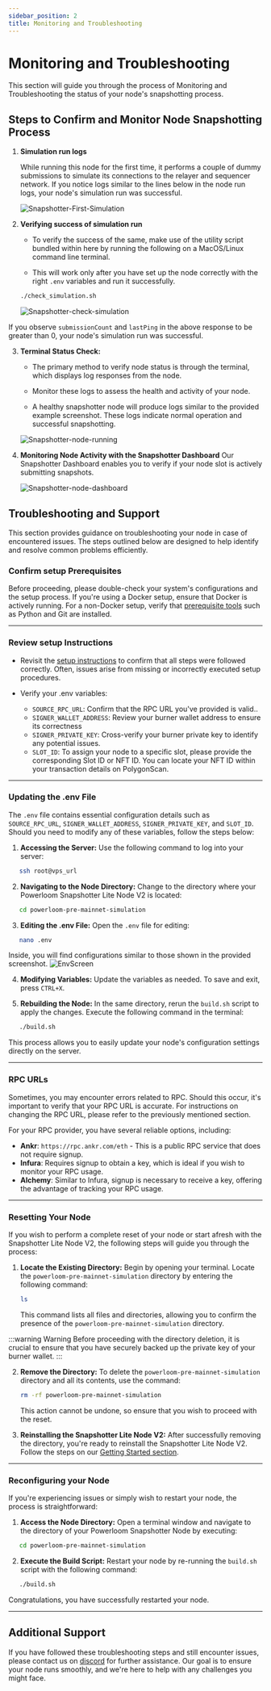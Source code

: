 ```yaml
---
sidebar_position: 2
title: Monitoring and Troubleshooting
---
```


# Monitoring and Troubleshooting

This section will guide you through the process of Monitoring and Troubleshooting the status of your node's snapshotting process.

## Steps to Confirm and Monitor Node Snapshotting Process

1. **Simulation run logs**

   While running this node for the first time, it performs a couple of dummy submissions to simulate its connections to the relayer and sequencer network. If you notice logs similar to the lines below in the node run logs, your node's simulation run was successful.

   ![Snapshotter-First-Simulation](/images/snapshot-lite-v2-node-simulation-first-time.png)

2. **Verifying success of simulation run**

   - To verify the success of the same, make use of the utility script bundled within here by running the following on a MacOS/Linux command line terminal.

   - This will work only after you have set up the node correctly with the right `.env` variables and run it successfully.
   ```bash
   ./check_simulation.sh
   ```
   ![Snapshotter-check-simulation](/images/snapshot-lite-v2-check-submission.png)

If you observe `submissionCount` and `lastPing` in the above response to be greater than 0, your node's simulation run was successful.


3. **Terminal Status Check:**
   - The primary method to verify node status is through the terminal, which displays log responses from the node.

   - Monitor these logs to assess the health and activity of your node. 
   
   - A healthy snapshotter node will produce logs similar to the provided example screenshot. These logs indicate normal operation and successful snapshotting.
   
   ![Snapshotter-node-running](/images/snapshotter-node-running-terminal.png)

4. **Monitoring Node Activity with the Snapshotter Dashboard**
Our Snapshotter Dashboard enables you to verify if your node slot is actively submitting snapshots.

   ![Snapshotter-node-dashboard](/images/snapshot-lite-v2-dashboard.png)

## Troubleshooting and Support

This section provides guidance on troubleshooting your node in case of encountered issues. The steps outlined below are designed to help identify and resolve common problems efficiently.

### Confirm setup Prerequisites

Before proceeding, please double-check your system's configurations and the setup process. If you're using a Docker setup, ensure that Docker is actively running. For a non-Docker setup, verify that [prerequisite tools](./getting-started/#2-non-docker-setup) such as Python and Git are installed.

---

### Review setup Instructions
   - Revisit the [setup instructions](./getting-started) to confirm that all steps were followed correctly. Often, issues arise from missing or incorrectly executed setup procedures.

   - Verify your .env variables: 
     - `SOURCE_RPC_URL`: Confirm that the RPC URL you've provided is valid.. 
     - `SIGNER_WALLET_ADDRESS`: Review your burner wallet address to ensure its correctness 
     - `SIGNER_PRIVATE_KEY`: Cross-verify your burner private key to identify any potential issues.
     - `SLOT_ID`: To assign your node to a specific slot, please provide the corresponding Slot ID or NFT ID. You can locate your NFT ID within your transaction details on PolygonScan.

---

### Updating the .env File

The `.env` file contains essential configuration details such as `SOURCE_RPC_URL`, `SIGNER_WALLET_ADDRESS`, `SIGNER_PRIVATE_KEY`, and `SLOT_ID`. Should you need to modify any of these variables, follow the steps below:

1. **Accessing the Server:**
   Use the following command to log into your server:

```bash
   ssh root@vps_url
```

2. **Navigating to the Node Directory:**
   Change to the directory where your Powerloom Snapshotter Lite Node V2 is located:

```bash
   cd powerloom-pre-mainnet-simulation
```

3. **Editing the .env File:**
   Open the `.env` file for editing:

```bash
   nano .env
```

Inside, you will find configurations similar to those shown in the provided screenshot.
![EnvScreen](/images/snapshot-lite-v2-env.png)

4. **Modifying Variables:**
   Update the variables as needed. To save and exit, press `CTRL+X`.

5. **Rebuilding the Node:**
   In the same directory, rerun the `build.sh` script to apply the changes. Execute the following command in the terminal:

```bash
   ./build.sh
```

This process allows you to easily update your node's configuration settings directly on the server.

---

### RPC URLs 
Sometimes, you may encounter errors related to RPC. Should this occur, it's important to verify that your RPC URL is accurate. For instructions on changing the RPC URL, please refer to the previously mentioned section.

For your RPC provider, you have several reliable options, including:
- **Ankr**: `https://rpc.ankr.com/eth` - This is a public RPC service that does not require signup.
- **Infura**: Requires signup to obtain a key, which is ideal if you wish to monitor your RPC usage.
- **Alchemy**: Similar to Infura, signup is necessary to receive a key, offering the advantage of tracking your RPC usage.

---

### Resetting Your Node
If you wish to perform a complete reset of your node or start afresh with the Snapshotter Lite Node V2, the following steps will guide you through the process:

1. **Locate the Existing Directory:**
   Begin by opening your terminal. Locate the `powerloom-pre-mainnet-simulation` directory by entering the following command:

   ```bash
   ls
   ```

   This command lists all files and directories, allowing you to confirm the presence of the `powerloom-pre-mainnet-simulation` directory.


:::warning Warning
   Before proceeding with the directory deletion, it is crucial to ensure that you have securely backed up the private key of your burner wallet.
:::

2. **Remove the Directory:**
   To delete the `powerloom-pre-mainnet-simulation` directory and all its contents, use the command:

   ```bash
   rm -rf powerloom-pre-mainnet-simulation
   ```

   This action cannot be undone, so ensure that you wish to proceed with the reset.

3. **Reinstalling the Snapshotter Lite Node V2:**
   After successfully removing the directory, you're ready to reinstall the Snapshotter Lite Node V2. Follow the steps on our [Getting Started section](./getting-started.md).

---

### Reconfiguring your Node
If you're experiencing issues or simply wish to restart your node, the process is straightforward:

1. **Access the Node Directory:**
   Open a terminal window and navigate to the directory of your Powerloom Snapshotter Node by executing:

```bash
   cd powerloom-pre-mainnet-simulation
```

2. **Execute the Build Script:**
   Restart your node by re-running the `build.sh` script with the following command:

```bash
   ./build.sh
```

Congratulations, you have successfully restarted your node.

---

## Additional Support

If you have followed these troubleshooting steps and still encounter issues, please contact us on [discord](https://discord.com/invite/powerloom) for further assistance. Our goal is to ensure your node runs smoothly, and we're here to help with any challenges you might face.
